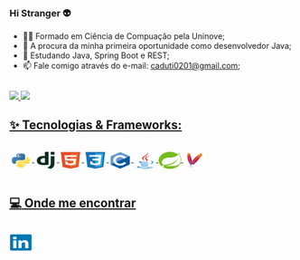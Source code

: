 ### Hi Stranger 👽

- 👩‍💻 Formado em Ciência de Compuação pela Uninove;
- 🔭 A procura da minha primeira oportunidade como desenvolvedor Java;
- 🌱 Estudando Java, Spring Boot e REST;
- 📫 Fale comigo através do e-mail: caduti0201@gmail.com;


##
<div>
   <a href="https://github.com/CaduTI">
   <img height="180em" src="https://github-readme-stats.vercel.app/api?username=CaduTI&show_icons=true&theme=dracula&include_all_commits=true&count_private=true"/>
   <a href="https://github.com/CaduTI">
   <img height="180em" src="https://github-readme-stats.vercel.app/api/top-langs/?username=CaduTI&layout=compact&langs_count=16&theme=dracula"/>
</div>
     
## ✨ Tecnologias & Frameworks:
<div style="display: inline_block"><br>
  <img align="center" alt="python" height="30" width="40" src="https://github.com/devicons/devicon/blob/master/icons/python/python-original.svg">
  <img align="center" alt="Django" height="30" width="40" src="https://github.com/devicons/devicon/blob/master/icons/django/django-plain.svg">
  <img align="center" alt="HTML" height="30" width="40" src="https://raw.githubusercontent.com/devicons/devicon/master/icons/html5/html5-original.svg">
  <img align="center" alt="CSS" height="30" width="40" src="https://raw.githubusercontent.com/devicons/devicon/master/icons/css3/css3-original.svg">
  <img align="center" alt="CSS" height="30" width="40" src="https://raw.githubusercontent.com/devicons/devicon/master/icons/c/c-original.svg">
   <img align="center" alt="CSS" height="30" width="40" src="https://github.com/devicons/devicon/blob/master/icons/java/java-original.svg">
   <img align="center" alt="CSS" height="30" width="40" src="https://github.com/devicons/devicon/blob/master/icons/spring/spring-original.svg">
   <img align="center" alt="CSS" height="30" width="40" src="https://github.com/devicons/devicon/blob/master/icons/maven/maven-original.svg">
<div><br>
 
## :computer: Onde me encontrar

<div style="display: inline_block"><br>
   <a href="https://www.linkedin.com/in/carlos-eduardo-778a841a6/">
   <img align="center" alt="linkedin" height="30" width="40" src="https://github.com/devicons/devicon/blob/master/icons/linkedin/linkedin-original.svg"/>   
<div>

